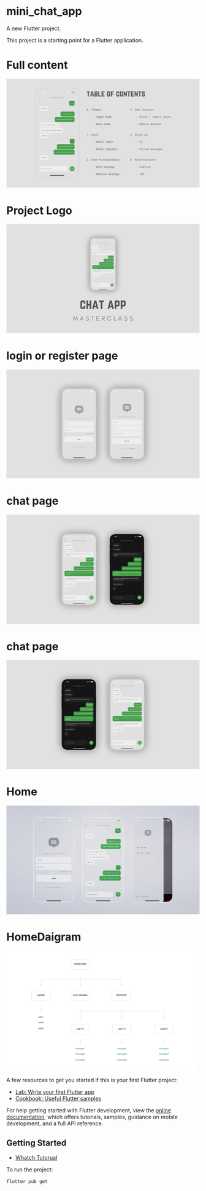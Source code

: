 # mini_chat_app

A new Flutter project.

This project is a starting point for a Flutter application.

# Full content

![](https://github.com/MUHAMMEDHABEEBRAHMANKT/chatappnew/blob/master/mokupimg/full%20conetn.png)

# Project Logo

![Project Logo](https://github.com/MUHAMMEDHABEEBRAHMANKT/chatappnew/blob/master/mokupimg/logo.png)

# login or register page

![login or reg](https://github.com/MUHAMMEDHABEEBRAHMANKT/chatappnew/blob/master/mokupimg/log%20or%20reg.png)

# chat page

![chat page](https://github.com/MUHAMMEDHABEEBRAHMANKT/chatappnew/blob/master/mokupimg/chat%20page.jpg)

# chat page

![chat page](https://github.com/MUHAMMEDHABEEBRAHMANKT/chatappnew/blob/master/mokupimg/chat%20page.png)

# Home

![Home](https://github.com/MUHAMMEDHABEEBRAHMANKT/chatappnew/blob/master/mokupimg/home%20light.png)

# HomeDaigram

![ daigram of app](https://github.com/MUHAMMEDHABEEBRAHMANKT/chatappnew/blob/master/mokupimg/daigram.png)

A few resources to get you started if this is your first Flutter project:

- [Lab: Write your first Flutter app](https://docs.flutter.dev/get-started/codelab)
- [Cookbook: Useful Flutter samples](https://docs.flutter.dev/cookbook)

For help getting started with Flutter development, view the
[online documentation](https://docs.flutter.dev/), which offers tutorials,
samples, guidance on mobile development, and a full API reference.

## Getting Started

- [Whatch Tutorual](https://link-to-your-logo.png)

To run the project:

```bash
flutter pub get
```
